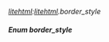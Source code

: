 _[litehtml](../../modules/litehtml/litehtml-module.md):[litehtml](../../modules/litehtml/litehtml-module.md).border\_style_
##### Enum border\_style
